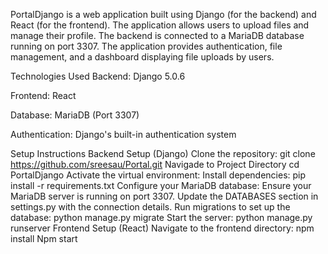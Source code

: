 PortalDjango is a web application built using Django (for the backend) and React (for the frontend). The application allows users to upload files and manage their profile. The backend is connected to a MariaDB database running on port 3307. The application provides authentication, file management, and a dashboard displaying file uploads by users.

Technologies Used
Backend: Django 5.0.6

Frontend: React

Database: MariaDB (Port 3307)

Authentication: Django's built-in authentication system

Setup Instructions
Backend Setup (Django)
Clone the repository:
git clone https://github.com/sreesau/Portal.git
Navigade to Project Directory
cd PortalDjango
Activate the virtual environment:
Install dependencies:
pip install -r requirements.txt
Configure your MariaDB database:
Ensure your MariaDB server is running on port 3307.
Update the DATABASES section in settings.py with the connection details.
Run migrations to set up the database:
python manage.py migrate
Start the server:
python manage.py runserver
Frontend Setup (React)
Navigate to the frontend directory:
npm install
Npm start


